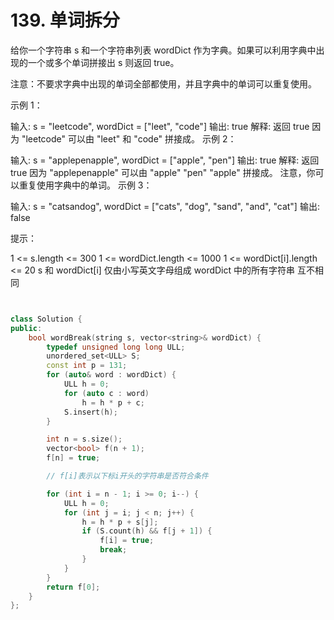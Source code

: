 # 139. 单词拆分

给你一个字符串 s 和一个字符串列表 wordDict 作为字典。如果可以利用字典中出现的一个或多个单词拼接出 s 则返回 true。

注意：不要求字典中出现的单词全部都使用，并且字典中的单词可以重复使用。

 

示例 1：

输入: s = "leetcode", wordDict = ["leet", "code"]
输出: true
解释: 返回 true 因为 "leetcode" 可以由 "leet" 和 "code" 拼接成。
示例 2：

输入: s = "applepenapple", wordDict = ["apple", "pen"]
输出: true
解释: 返回 true 因为 "applepenapple" 可以由 "apple" "pen" "apple" 拼接成。
     注意，你可以重复使用字典中的单词。
示例 3：

输入: s = "catsandog", wordDict = ["cats", "dog", "sand", "and", "cat"]
输出: false
 

提示：

1 <= s.length <= 300
1 <= wordDict.length <= 1000
1 <= wordDict[i].length <= 20
s 和 wordDict[i] 仅由小写英文字母组成
wordDict 中的所有字符串 互不相同



```cpp


class Solution {
public:
    bool wordBreak(string s, vector<string>& wordDict) {
        typedef unsigned long long ULL;
        unordered_set<ULL> S;
        const int p = 131;
        for (auto& word : wordDict) {
            ULL h = 0;
            for (auto c : word)
                h = h * p + c;
            S.insert(h);
        }

        int n = s.size();
        vector<bool> f(n + 1);
        f[n] = true;

        // f[i]表示以下标i开头的字符串是否符合条件

        for (int i = n - 1; i >= 0; i--) {
            ULL h = 0;
            for (int j = i; j < n; j++) {
                h = h * p + s[j];
                if (S.count(h) && f[j + 1]) {
                    f[i] = true;
                    break;
                }
            }
        }
        return f[0];
    }
};

```